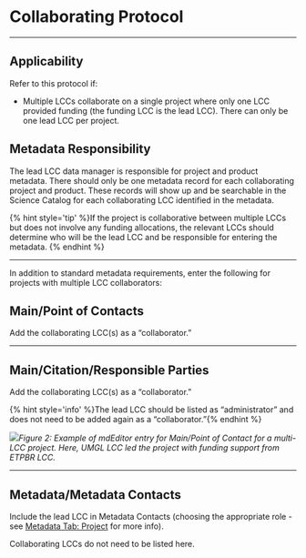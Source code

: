 # Collaborating Protocol

---

## Applicability

Refer to this protocol if:

* Multiple LCCs collaborate on a single project where only one LCC provided funding \(the funding LCC is the lead LCC\). There can only be one lead LCC per project.

## Metadata Responsibility

The lead LCC data manager is responsible for project and product metadata. There should only be one metadata record for each collaborating project and product. These records will show up and be searchable in the Science Catalog for each collaborating LCC identified in the metadata.

{% hint style='tip' %}If the project is collaborative between multiple LCCs but does not involve any funding allocations, the relevant LCCs should determine who will be the lead LCC and be responsible for entering the metadata.
{% endhint %}

---

In addition to standard metadata requirements, enter the following for projects with multiple LCC collaborators:

## Main/Point of Contacts

Add the collaborating LCC\(s\) as a “collaborator.”

---

## Main/Citation/Responsible Parties

Add the collaborating LCC\(s\) as a “collaborator.”

{% hint style='info' %}The lead LCC should be listed as “administrator” and does not need to be added again as a “collaborator.”{% endhint %}

![](https://lh3.googleusercontent.com/SmpEd4mpmmMhWgQCiUf5yRg6EIM-iaNp1uhg_mzhd9bWyH1qHAsIaFgfH145AAqMd3DU7d6f5XacR3LR2NsTpO70Icwk0AaeIzSg79oK8EFvXTAD0XiL3sh4t-vLQCWPFmiUOHWb)_Figure 2: Example of mdEditor entry for Main/Point of Contact for a multi-LCC project. Here, UMGL LCC led the project with funding support from ETPBR LCC._

---

## Metadata/Metadata Contacts

Include the lead LCC in Metadata Contacts \(choosing the appropriate role - see [Metadata Tab: Project](https://cookmt.gitbooks.io/mdeditor-for-lccs/content/record/main/metadata-tab.html) for more info\).

Collaborating LCCs do not need to be listed here.

